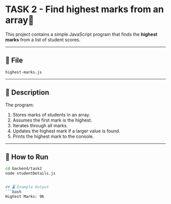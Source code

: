 # TASK 2 - Find highest marks from an array🎯

This project contains a simple JavaScript program that finds the **highest marks** from a list of student scores.

---

## 📂 File
`highest-marks.js`

---

## 📜 Description
The program:
1. Stores marks of students in an array.
2. Assumes the first mark is the highest.
3. Iterates through all marks.
4. Updates the highest mark if a larger value is found.
5. Prints the highest mark to the console.

---

## 🚀 How to Run
```bash
cd backend/task2
node studentDetails.js


## 🖥️ Example Output
```bash
Highest Marks: 96
